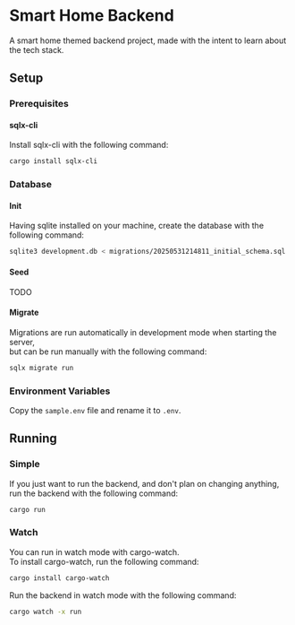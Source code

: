 # Smart Home Backend

A smart home themed backend project,
made with the intent to learn about the tech stack.

## Setup

### Prerequisites

#### sqlx-cli

Install sqlx-cli with the following command:

```bash
cargo install sqlx-cli
```

### Database

#### Init

Having sqlite installed on your machine,
create the database with the following command:

```bash
sqlite3 development.db < migrations/20250531214811_initial_schema.sql
```

#### Seed

TODO

#### Migrate

Migrations are run automatically in development mode when starting the server,  
but can be run manually with the following command:

```bash
sqlx migrate run
```

### Environment Variables

Copy the `sample.env` file and rename it to `.env`.

## Running

### Simple

If you just want to run the backend, and don't plan on changing anything,  
run the backend with the following command:

```bash
cargo run
```

### Watch

You can run in watch mode with cargo-watch.  
To install cargo-watch, run the following command:

```bash
cargo install cargo-watch
```

Run the backend in watch mode with the following command:

```bash
cargo watch -x run
```
